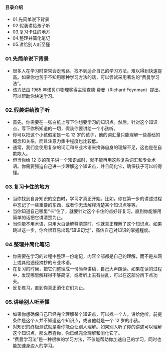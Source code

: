 #### 目录介绍
- 01.先简单说下背景
- 02.假装讲给孩子听
- 03.复习卡住的地方
- 04.整理并简化笔记
- 05.讲给别人听至懂




### 01.先简单说下背景
- 很多人在学习时常常会走弯路，找不到适合自己的学习方法，难以得到快速提高。如果你也苦于不知用哪种学习方法的话，可以尝试采用著名的“费曼学习法”。
- 该方法由 1965 年诺贝尔物理奖得主理查德·费曼（Richard Feynman）提出，可以帮助你快速学习。


### 02.假装讲给孩子听
- 首先，你需要在一张白纸上写下你想要学习的知识点。然后，针对这个知识点，写下你所知道的一切，假装你要讲给一个小孩听。
- 你可以把这个小孩假定是一名 12 岁的孩子，他的词汇量只能理解一些基础的概念和关系，而且注意力集中程度也比较低。
- 通常，我们会使用复杂的词汇和专业术语来掩饰自身的理解不足，这也是在自欺欺人。
- 但当你给 12 岁的孩子讲一个知识点时，就不能再用这些复杂词汇和专业术语。你需要强迫自己进一步理解这个知识点，并且简化它，确保孩子可以听得懂。


### 03.复习卡住的地方
- 当你找到自身知识的空白时，学习才真正开始。比如，你在第一步的讲述过程中忘记了一些重要的东西，或者你无法解释清楚某个知识点等等。
- 当你知道自己哪里“卡”住了，就要针对这个卡住的点好好复习，直到你能够用简单的话把它讲清楚为止。
- 当你能不用术语，只用大白话解释清楚时，你就真正理解了这个知识点。如果跳过这一步，你会很容易出现“知识幻觉”，高估自己对知识的掌握程度。


### 04.整理并简化笔记
- 你需要在学习的过程中整理一份笔记，内容全部都是自己的理解，而不是从网上或其他途径摘抄的专业术语。
- 在复习的时候，把它们整理成一份简单讲稿，自己大声朗读。如果在读的过程中，发现哪里解释得不够简洁，或者听上去有些乱，可以在这部分再下点功夫。
- 反复练习，直到你真正消化它们为止。


### 05.讲给别人听至懂
- 如果你想确保自己已经完全理解某个知识点，可以找一个人，讲给他听。前提条件是这个人并不知道这个知识点，或者他就是一个 12 岁的小孩。
- 对知识的终极测试就是看你能否让别人理解。如果别人听了你的讲述可以理解这个知识点，那么恭喜你，你已经完全理解和消化它了。
- “费曼学习法”是一种很棒的学习方法，不仅能帮助你加速自己的学习，同时也能加速身边人的学习。












